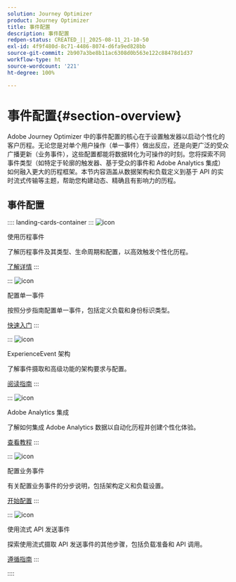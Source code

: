```yaml
---
solution: Journey Optimizer
product: Journey Optimizer
title: 事件配置
description: 事件配置
redpen-status: CREATED_||_2025-08-11_21-10-50
exl-id: 4f9f480d-8c71-4486-8074-d6fa9ed828bb
source-git-commit: 2b907a3be8b11ac6308d0b563e122c88478d1d37
workflow-type: ht
source-wordcount: '221'
ht-degree: 100%

---
```


# 事件配置{#section-overview}

Adobe Journey Optimizer 中的事件配置的核心在于设置触发器以启动个性化的客户历程。无论您是对单个用户操作（单一事件）做出反应，还是向更广泛的受众广播更新（业务事件），这些配置都能将数据转化为可操作的时刻。您将探索不同事件类型（如特定于轮廓的触发器、基于受众的事件和 Adobe Analytics 集成）如何融入更大的历程框架。本节内容涵盖从数据架构和负载定义到基于 API 的实时流式传输等主题，帮助您构建动态、精确且有影响力的历程。

## 事件配置

:::: landing-cards-container
:::
![icon](https://cdn.experienceleague.adobe.com/icons/book.svg?lang=zh-Hans)

使用历程事件

了解历程事件及其类型、生命周期和配置，以高效触发个性化历程。

[了解详情](../using/event/about-events.md)
:::

:::
![icon](https://cdn.experienceleague.adobe.com/icons/circle-play.svg?lang=zh-Hans)

配置单一事件

按照分步指南配置单一事件，包括定义负载和身份标识类型。

[快速入门](../using/event/about-creating.md)
:::

:::
![icon](https://cdn.experienceleague.adobe.com/icons/code-branch.svg?lang=zh-Hans)

ExperienceEvent 架构

了解事件摄取和高级功能的架构要求与配置。

[阅读指南](../using/event/experience-event-schema.md)
:::

:::
![icon](https://cdn.experienceleague.adobe.com/icons/chart-line.svg?lang=zh-Hans)

Adobe Analytics 集成

了解如何集成 Adobe Analytics 数据以自动化历程并创建个性化体验。

[查看教程](../using/event/about-analytics.md)
:::

:::
![icon](https://cdn.experienceleague.adobe.com/icons/list-check.svg?lang=zh-Hans)

配置业务事件

有关配置业务事件的分步说明，包括架构定义和负载设置。

[开始配置](../using/event/about-creating-business.md)
:::

:::
![icon](https://cdn.experienceleague.adobe.com/icons/gear.svg?lang=zh-Hans)

使用流式 API 发送事件

探索使用流式摄取 API 发送事件的其他步骤，包括负载准备和 API 调用。

[遵循指南](../using/event/additional-steps-to-send-events-to-journey.md)
:::

::::
